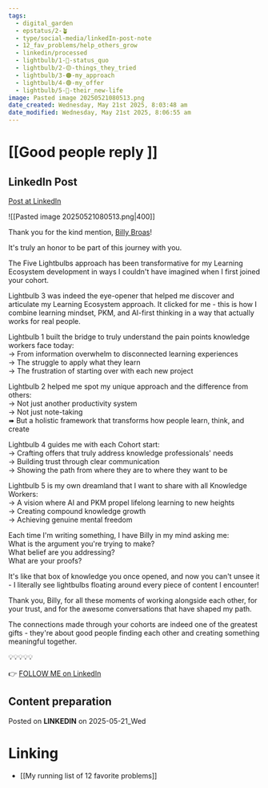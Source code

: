 ```yaml
---
tags:
  - digital_garden
  - epstatus/2-🪴
  - type/social-media/linkedIn-post-note
  - 12_fav_problems/help_others_grow
  - linkedin/processed
  - lightbulb/1-🔴-status_quo
  - lightbulb/2-🟡-things_they_tried
  - lightbulb/3-🟠-my_approach
  - lightbulb/4-🟢-my_offer
  - lightbulb/5-🔵-their_new-life
image: Pasted image 20250521080513.png
date_created: Wednesday, May 21st 2025, 8:03:48 am
date_modified: Wednesday, May 21st 2025, 8:06:55 am
---
```

# [[Good people reply ]]
## LinkedIn Post
[Post at LinkedIn](https://www.linkedin.com/posts/sebastiankamilli_the-lightbulb-diaries-good-people-im-activity-7330835375772344320-4CqY?utm_source=share&utm_medium=member_desktop&rcm=ACoAAA1M1pkBgWCYPhT45EpfLiHzViQqRWNCIv4)

![[Pasted image 20250521080513.png|400]]

Thank you for the kind mention, [Billy Broas](https://www.linkedin.com/in/billybroas/)!  
  
It's truly an honor to be part of this journey with you.  
  
The Five Lightbulbs approach has been transformative for my Learning Ecosystem development in ways I couldn't have imagined when I first joined your cohort.  
  
Lightbulb 3 was indeed the eye-opener that helped me discover and articulate my Learning Ecosystem approach. It clicked for me - this is how I combine learning mindset, PKM, and AI-first thinking in a way that actually works for real people.  
  
Lightbulb 1 built the bridge to truly understand the pain points knowledge workers face today:  
→ From information overwhelm to disconnected learning experiences  
→ The struggle to apply what they learn  
→ The frustration of starting over with each new project  
  
Lightbulb 2 helped me spot my unique approach and the difference from others:  
→ Not just another productivity system  
→ Not just note-taking  
➠ But a holistic framework that transforms how people learn, think, and create  
  
Lightbulb 4 guides me with each Cohort start:  
→ Crafting offers that truly address knowledge professionals' needs  
→ Building trust through clear communication  
→ Showing the path from where they are to where they want to be  
  
Lightbulb 5 is my own dreamland that I want to share with all Knowledge Workers:  
→ A vision where AI and PKM propel lifelong learning to new heights  
→ Creating compound knowledge growth  
→ Achieving genuine mental freedom  
  
Each time I'm writing something, I have Billy in my mind asking me:  
What is the argument you're trying to make?  
What belief are you addressing?  
What are your proofs?  
  
It's like that box of knowledge you once opened, and now you can't unsee it - I literally see lightbulbs floating around every piece of content I encounter!  
  
Thank you, Billy, for all these moments of working alongside each other, for your trust, and for the awesome conversations that have shaped my path.  
  
The connections made through your cohorts are indeed one of the greatest gifts - they're about good people finding each other and creating something meaningful together.  
  
💡💡💡💡💡

👉 [FOLLOW ME on LinkedIn](https://www.linkedin.com/comm/mynetwork/discovery-see-all?usecase=PEOPLE_FOLLOWS&followMember=sebastiankamilli)

## Content preparation

Posted on **LINKEDIN** on 2025-05-21_Wed
# Linking
+ [[My running list of 12 favorite problems]]